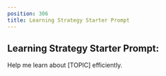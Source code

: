 ```yaml
---
position: 306
title: Learning Strategy Starter Prompt
---
```


## Learning Strategy Starter Prompt:

Help me learn about [TOPIC] efficiently.